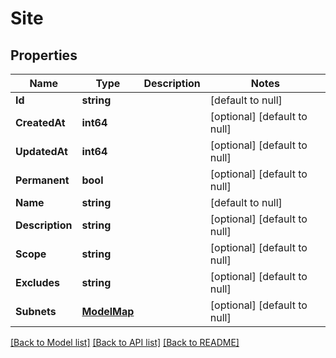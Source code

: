 # Site

## Properties
Name | Type | Description | Notes
------------ | ------------- | ------------- | -------------
**Id** | **string** |  | [default to null]
**CreatedAt** | **int64** |  | [optional] [default to null]
**UpdatedAt** | **int64** |  | [optional] [default to null]
**Permanent** | **bool** |  | [optional] [default to null]
**Name** | **string** |  | [default to null]
**Description** | **string** |  | [optional] [default to null]
**Scope** | **string** |  | [optional] [default to null]
**Excludes** | **string** |  | [optional] [default to null]
**Subnets** | [**ModelMap**](interface{}.md) |  | [optional] [default to null]

[[Back to Model list]](../README.md#documentation-for-models) [[Back to API list]](../README.md#documentation-for-api-endpoints) [[Back to README]](../README.md)

